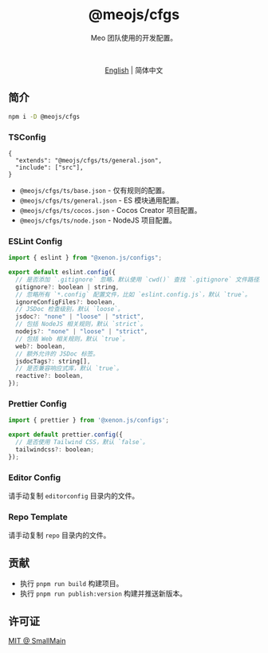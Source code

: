 <!-- <p align="center">
<img src="https://raw.githubusercontent.com/unocss/unocss/main/playground/public/icon-gray.svg" style="width:100px;" />
</p> -->

<h1 align="center">
@meojs/cfgs
</h1>

<p align="center">
Meo 团队使用的开发配置。
</p>

<!-- <br>
<p align="center">
<a href="https://unocss.dev/">Documentation</a> |
<a href="https://unocss.dev/play/">Playground</a>
</p>
<br> -->

<br>
<p align="center">
<a href="./README.md">English</a> |
<span>简体中文</span>
</p>

## 简介

```bash
npm i -D @meojs/cfgs
```

### TSConfig

```jsonc
{
  "extends": "@meojs/cfgs/ts/general.json",
  "include": ["src"],
}
```

- `@meojs/cfgs/ts/base.json` - 仅有规则的配置。
- `@meojs/cfgs/ts/general.json` - ES 模块通用配置。
- `@meojs/cfgs/ts/cocos.json` - Cocos Creator 项目配置。
- `@meojs/cfgs/ts/node.json` - NodeJS 项目配置。

### ESLint Config

```js
import { eslint } from "@xenon.js/configs";

export default eslint.config({
  // 是否添加 `.gitignore` 忽略，默认使用 `cwd()` 查找 `.gitignore` 文件路径。
  gitignore?: boolean | string,
  // 忽略所有 `*.config` 配置文件，比如 `eslint.config.js`，默认 `true`。
  ignoreConfigFiles?: boolean,
  // JSDoc 检查级别，默认 `loose`。
  jsdoc?: "none" | "loose" | "strict",
  // 包括 NodeJS 相关规则，默认 `strict`。
  nodejs?: "none" | "loose" | "strict",
  // 包括 Web 相关规则，默认 `true`。
  web?: boolean,
  // 额外允许的 JSDoc 标签。
  jsdocTags?: string[],
  // 是否兼容响应式库，默认 `true`。
  reactive?: boolean,
});
```

### Prettier Config

```js
import { prettier } from '@xenon.js/configs';

export default prettier.config({
  // 是否使用 Tailwind CSS，默认 `false`。
  tailwindcss?: boolean;
});
```

### Editor Config

请手动复制 `editorconfig` 目录内的文件。

### Repo Template

请手动复制 `repo` 目录内的文件。

<!-- ## Documentation

Read the [documentation](https://unocss.dev/) for more details. -->

<!-- ## Contributing

To get started contributing to the project, see the [Contributing Guide](./CONTRIBUTING.md). -->

## 贡献

- 执行 `pnpm run build` 构建项目。
- 执行 `pnpm run publish:version` 构建并推送新版本。

## 许可证

[MIT @ SmallMain](./LICENSE)
